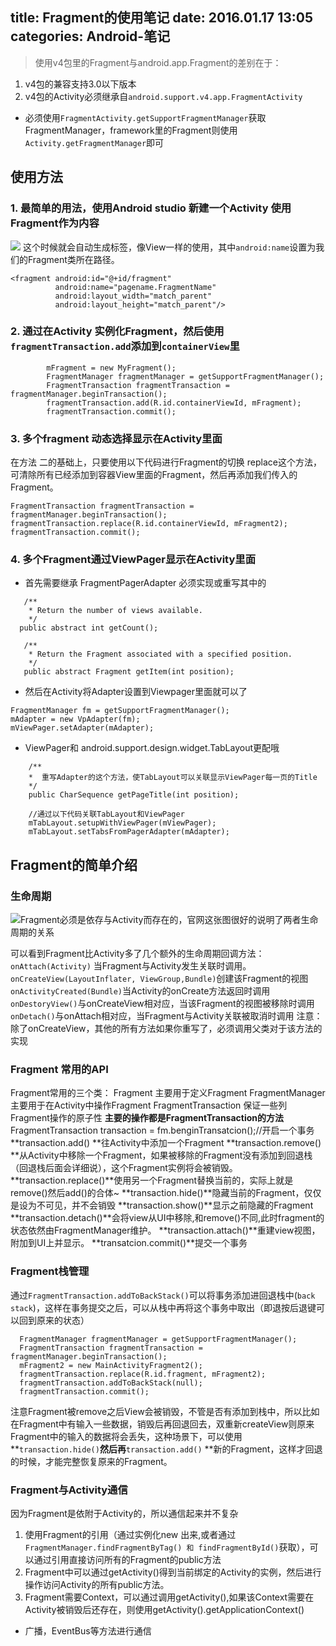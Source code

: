title: Fragment的使用笔记
date: 2016.01.17 13:05
categories: Android-笔记
---

>使用v4包里的Fragment与android.app.Fragment的差别在于：
1. v4包的兼容支持3.0以下版本
2. v4包的Activity必须继承自`android.support.v4.app.FragmentActivity`
* 必须使用`FragmentActivity.getSupportFragmentManager`获取FragmentManager，framework里的Fragment则使用`Activity.getFragmentManager`即可

## 使用方法 
### 1. 最简单的用法，使用Android studio 新建一个Activity 使用Fragment作为内容

![](http://upload-images.jianshu.io/upload_images/1181400-685327ea4308300c.png?imageMogr2/auto-orient/strip%7CimageView2/2/w/1240)
这个时候就会自动生成<fragment>标签，像View一样的使用，其中`android:name`设置为我们的Fragment类所在路径。
```
<fragment android:id="@+id/fragment"
          android:name="pagename.FragmentName"
          android:layout_width="match_parent"
          android:layout_height="match_parent"/>
 ```

###  2.  通过在Activity 实例化Fragment，然后使用`fragmentTransaction.add`添加到`containerView`里
```
        mFragment = new MyFragment();
        FragmentManager fragmentManager = getSupportFragmentManager();
        FragmentTransaction fragmentTransaction = fragmentManager.beginTransaction();
        fragmentTransaction.add(R.id.containerViewId, mFragment);
        fragmentTransaction.commit();
```
###  3. 多个fragment 动态选择显示在Activity里面
在方法 二的基础上，只要使用以下代码进行Fragment的切换 
replace这个方法，可清除所有已经添加到容器View里面的Fragment，然后再添加我们传入的Fragment。
```
FragmentTransaction fragmentTransaction = fragmentManager.beginTransaction();
fragmentTransaction.replace(R.id.containerViewId, mFragment2);
fragmentTransaction.commit();
```
###  4. 多个Fragment通过ViewPager显示在Activity里面

 * 首先需要继承 FragmentPagerAdapter 必须实现或重写其中的
 ```
    /**
     * Return the number of views available.   
     */   
   public abstract int getCount();

	/**
     * Return the Fragment associated with a specified position.
     */
    public abstract Fragment getItem(int position);

 ```

* 然后在Activity将Adapter设置到Viewpager里面就可以了
```
FragmentManager fm = getSupportFragmentManager();
mAdapter = new VpAdapter(fm);
mViewPager.setAdapter(mAdapter);
```
* ViewPager和 
    android.support.design.widget.TabLayout更配哦
```
	/**
    *  重写Adapter的这个方法，使TabLayout可以关联显示ViewPager每一页的Title
    */
	public CharSequence getPageTitle(int position);

	//通过以下代码关联TabLayout和ViewPager
	mTabLayout.setupWithViewPager(mViewPager);
    mTabLayout.setTabsFromPagerAdapter(mAdapter);
```

## Fragment的简单介绍
### 生命周期
![Fragment必须是依存与Activity而存在的，官网这张图很好的说明了两者生命周期的关系](http://upload-images.jianshu.io/upload_images/1181400-063dc0b2dc9f900d.png?imageMogr2/auto-orient/strip%7CimageView2/2/w/1240)

可以看到Fragment比Activity多了几个额外的生命周期回调方法：
`onAttach(Activity)` 当Fragment与Activity发生关联时调用。
`onCreateView(LayoutInflater, ViewGroup,Bundle)`创建该Fragment的视图
`onActivityCreated(Bundle)`当Activity的onCreate方法返回时调用
`onDestoryView()`与onCreateView相对应，当该Fragment的视图被移除时调用
`onDetach()`与onAttach相对应，当Fragment与Activity关联被取消时调用
注意：除了onCreateView，其他的所有方法如果你重写了，必须调用父类对于该方法的实现

### Fragment 常用的API
Fragment常用的三个类：
Fragment 主要用于定义Fragment
FragmentManager 主要用于在Activity中操作Fragment
FragmentTransaction 保证一些列Fragment操作的原子性 
**主要的操作都是FragmentTransaction的方法**
FragmentTransaction transaction = fm.benginTransatcion();//开启一个事务
**transaction.add() **往Activity中添加一个Fragment
**transaction.remove() **从Activity中移除一个Fragment，如果被移除的Fragment没有添加到回退栈（回退栈后面会详细说），这个Fragment实例将会被销毁。
**transaction.replace()**使用另一个Fragment替换当前的，实际上就是remove()然后add()的合体~
**transaction.hide()**隐藏当前的Fragment，仅仅是设为不可见，并不会销毁
**transaction.show()**显示之前隐藏的Fragment
**transaction.detach()**会将view从UI中移除,和remove()不同,此时fragment的状态依然由FragmentManager维护。
**transaction.attach()**重建view视图，附加到UI上并显示。
**transatcion.commit()**提交一个事务
### Fragment栈管理
通过`FragmentTransaction.addToBackStack()`可以将事务添加进回退栈中(`back stack`)，这样在事务提交之后，可以从栈中再将这个事务中取出（即退按后退键可以回到原来的状态）
```
  FragmentManager fragmentManager = getSupportFragmentManager();
  FragmentTransaction fragmentTransaction = fragmentManager.beginTransaction();
  mFragment2 = new MainActivityFragment2();
  fragmentTransaction.replace(R.id.fragment, mFragment2);
  fragmentTransaction.addToBackStack(null);
  fragmentTransaction.commit();
```
注意Fragment被remove之后View会被销毁，不管是否有添加到栈中，所以比如在Fragment中有输入一些数据，销毁后再回退回去，双重新createView则原来Fragment中的输入的数据将会丢失，这种场景下，可以使用**`transaction.hide()`**然后再**`transaction.add()` **新的Fragment，这样才回退的时候，才能完整恢复原来的Fragment。
### Fragment与Activity通信
因为Fragment是依附于Activity的，所以通信起来并不复杂
1. 使用Fragment的引用（通过实例化new 出来,或者通过`FragmentManager.findFragmentByTag() 和 findFragmentById()`获取），可以通过引用直接访问所有的Fragment的public方法
2. Fragment中可以通过getActivity()得到当前绑定的Activity的实例，然后进行操作访问Activity的所有public方法。
3. Fragment需要Context，可以通过调用getActivity(),如果该Context需要在Activity被销毁后还存在，则使用getActivity().getApplicationContext()
* 广播，EventBus等方法进行通信



